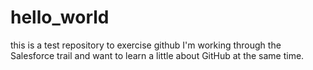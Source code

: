 # hello_world
this is a test repository to exercise github
I'm working through the Salesforce trail and want to learn a little about GitHub at the same time.
